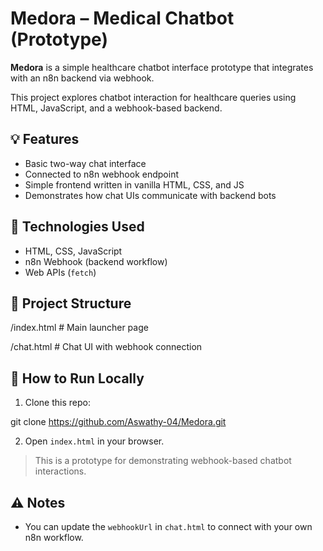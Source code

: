 # Medora – Medical Chatbot (Prototype)

**Medora** is a simple healthcare chatbot interface prototype that integrates with an n8n backend via webhook.

This project explores chatbot interaction for healthcare queries using HTML, JavaScript, and a webhook-based backend.

## 💡 Features

- Basic two-way chat interface
- Connected to n8n webhook endpoint
- Simple frontend written in vanilla HTML, CSS, and JS
- Demonstrates how chat UIs communicate with backend bots

## 🔧 Technologies Used

- HTML, CSS, JavaScript
- n8n Webhook (backend workflow)
- Web APIs (`fetch`)

## 📁 Project Structure

/index.html # Main launcher page

/chat.html # Chat UI with webhook connection

## 🚀 How to Run Locally

1. Clone this repo:

git clone https://github.com/Aswathy-04/Medora.git


2. Open `index.html` in your browser.

> This is a prototype for demonstrating webhook-based chatbot interactions.

## ⚠️ Notes

- You can update the `webhookUrl` in `chat.html` to connect with your own n8n workflow.

